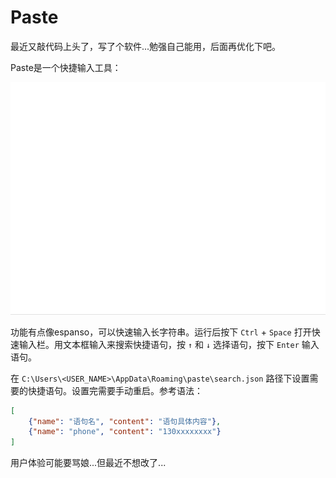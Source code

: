 # Paste

最近又敲代码上头了，写了个软件...勉强自己能用，后面再优化下吧。

Paste是一个快捷输入工具：

<img src="./assets/ani.gif" alt="ani" style="zoom: 67%;" />

功能有点像espanso，可以快速输入长字符串。运行后按下 `Ctrl` + `Space` 打开快速输入栏。用文本框输入来搜索快捷语句，按 `↑`  和 `↓` 选择语句，按下 `Enter` 输入语句。

在 `C:\Users\<USER_NAME>\AppData\Roaming\paste\search.json` 路径下设置需要的快捷语句。设置完需要手动重启。参考语法：

```json
[
    {"name": "语句名", "content": "语句具体内容"},
    {"name": "phone", "content": "130xxxxxxxx"}
]
```

用户体验可能要骂娘...但最近不想改了...